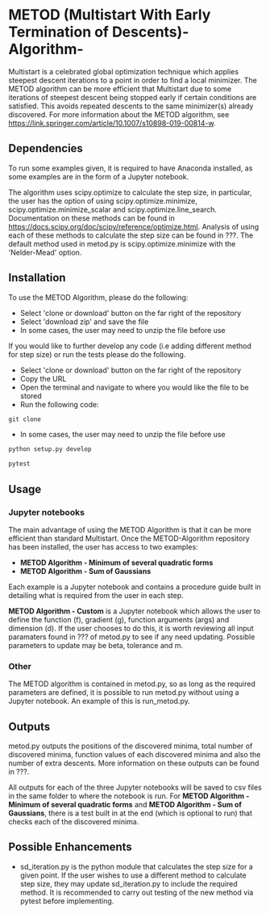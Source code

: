 # METOD (Multistart With Early Termination of Descents)-Algorithm-
Multistart is a celebrated global optimization technique which applies steepest descent iterations to a point in order to find a local minimizer. The METOD algorithm can be more efficient that Multistart due to some iterations of steepest descent being stopped early if certain conditions are satisfied. This avoids repeated descents to the same minimizer(s) already discovered. For more information about the METOD algorithm, see https://link.springer.com/article/10.1007/s10898-019-00814-w. 

## Dependencies
To run some examples given, it is required to have Anaconda installed, as some examples are in the form of a Jupyter notebook. 

The algorithm uses scipy.optimize to calculate the step size, in particular, the user has the option of using  scipy.optimize.minimize, scipy.optimize.minimize_scalar and scipy.optimize.line_search. Documentation on these methods can be found in https://docs.scipy.org/doc/scipy/reference/optimize.html. Analysis of using each of these methods to calculate the step size can be found in ???. The default method used in metod.py is scipy.optimize.minimize with the 'Nelder-Mead' option.

## Installation
To use the METOD Algorithm, please do the following:

- Select 'clone or download' button on the far right of the repository
- Select 'download zip' and save the file
- In some cases, the user may need to unzip the file before use

If you would like to further develop any code (i.e adding different method for step size) or run the tests please do the following.

- Select 'clone or download' button on the far right of the repository
- Copy the URL
- Open the terminal and navigate to where you would like the file to be stored
- Run the following code:
```python
git clone 
```

- In some cases, the user may need to unzip the file before use

```python
python setup.py develop
```
```python
pytest
```
## Usage
### Jupyter notebooks
The main advantage of using the METOD Algorithm is that it can be more efficient than standard Multistart. 
Once the METOD-Algorithm repository has been installed, the user has access to two examples:

- **METOD Algorithm - Minimum of several quadratic forms**
- **METOD Algorithm - Sum of Gaussians**

Each example is a Jupyter notebook and contains a procedure guide built in detailing what is required from the user in each step. 

**METOD Algorithm - Custom** is a Jupyter notebook which allows the user to define the function (f), gradient (g), function arguments (args) and dimension (d). If the user chooses to do this, it is worth reviewing all input paramaters found in ??? of metod.py to see if any need updating. Possible parameters to update may be beta, tolerance and m.

### Other
The METOD algorithm is contained in metod.py, so as long as the required parameters are defined, it is possible to run metod.py without using a Jupyter notebook. An example of this is run_metod.py.


## Outputs
metod.py outputs the positions of the discovered minima, total number of discovered minima, function values of each discovered minima and also the number of extra descents. More information on these outputs can be found in ???.

All outputs for each of the three Jupyter notebooks will be saved to csv files in the same folder to where the notebook is run. For **METOD Algorithm - Minimum of several quadratic forms** and **METOD Algorithm - Sum of Gaussians**, there is a test built in at the end (which is optional to run) that checks each of the discovered minima.

## Possible Enhancements
- sd_iteration.py is the python module that calculates the step size for a given point. If the user wishes to use a different method to calculate step size, they may update sd_iteration.py to include the required method. It is recommended to carry out testing of the new method via pytest before implementing. 
